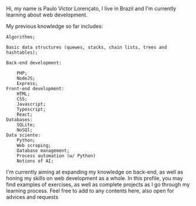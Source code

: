 Hi, my name is Paulo Victor Lorençato, I live in Brazil and I'm currently learning about web development. 

My previous knowledge so far includes:

	Algorithms;
	
 	Basic data structures (quewes, stacks, chain lists, trees and hashtables);
	
 	Back-end development:
		
  		PHP;
		NodeJS;
		Express;
	Front-end development:
		HTML;
		CSS;
		Javascript;
		Typescript;
		React;
	Databases:
		SQLite;
		NoSQl;
	Data sciente:
		Python;
		Web scraping;
		Database management;
		Process automation (w/ Python)
		Notions of AI;

I'm currently aiming at expanding my knowledge on back-end, as well as honing my skills on web development as a whole. In this profile, you may find examples of exercises, as well as complete projects as I go through my learning process. Feel free to add to any contents here, also open for advices and requests
